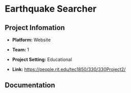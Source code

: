 # Earthquake Searcher


## Project Infomation
- **Platform:** Website

- **Team:** 1

- **Project Setting:** Educational

- **Link:** https://people.rit.edu/tec1850/330/330Project2/


## Documentation
